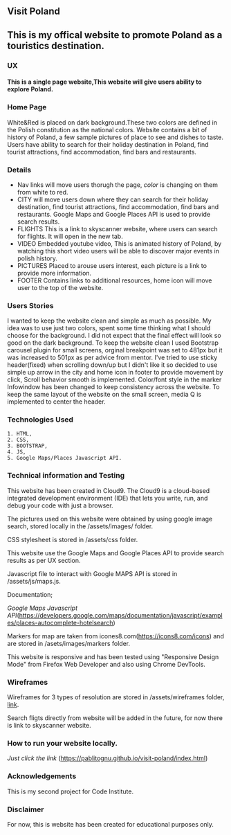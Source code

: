 ## Visit Poland

## This is my offical website to promote Poland as a touristics destination. ##


### UX

#### This is a single page website,This website will give users ability to explore Poland.



### Home Page 

White&Red is placed on dark background.These two colors are defined in the Polish constitution as the national colors.
Website contains a bit of history of Poland, a few  sample pictures of place to see and dishes to taste.
Users have ability to search for their holiday destination in Poland, find tourist attractions, find accommodation, find bars and restaurants.

### Details

* Nav links will move users thorugh the page, *color* is changing on them from white to red.
* CITY will move users down where they can search for their holiday destination, find tourist attractions, find accommodation, find bars and restaurants. Google Maps and Google Places API is used to provide search results.
* FLIGHTS This is a link to skyscanner website, where users can search for flights. It will open in the new tab.
* VIDEO Embedded youtube video, This is animated history of Poland, by watching this short video users will be able to discover major events in polish history. 
* PICTURES Placed to arouse users interest, each picture is a link to provide more information.
* FOOTER Contains links to additional resources, home icon will move user to the top of the website. 

### Users Stories

I wanted to keep the website clean and simple as much as possible. My idea was to use just two colors, spent some time thinking what I should choose for the background. 
I did not expect that the final effect will look so good on the dark background. To keep the website clean I used Bootstrap carousel plugin for small screens, orginal breakpoint was set to 481px but it was increased to 501px as per advice from mentor.
I've tried to use sticky header(fixed) when scrolling down/up but I didn't like it so decided to use simple up arrow in the city and home icon in footer to provide movement by click, Scroll behavior smooth is implemented.
Color/font style in the marker Infowindow has been changed to keep consistency across the website.
To keep the same layout of the website on the small screen, media Q is implemented to center the header.

### Technologies Used

    1. HTML,
    2. CSS,
    3. BOOTSTRAP,
    4. JS,
    5. Google Maps/Places Javascript API.
    
### Technical information and Testing

This website has been created in Cloud9. The Cloud9 is a cloud-based integrated development environment (IDE) that lets you write, run, and debug your code with just a browser.

The pictures used on this website were obtained by using google image search, stored locally in the /assets/images/ folder. 

CSS stylesheet is stored in /assets/css folder.

This website use the Google Maps and Google Places API to provide search results as per UX section.

Javascript file to interact with Google MAPS API is stored in /assets/js/maps.js.

Documentation;

*Google Maps Javascript API*(https://developers.google.com/maps/documentation/javascript/examples/places-autocomplete-hotelsearch)

Markers for map are taken from icones8.com(https://icons8.com/icons) and are stored in /asets/images/markers folder.

This website is responsive and has been tested using "Responsive Design Mode" from Firefox Web Developer and also using Chrome DevTools.

### Wireframes

Wireframes for 3 types of resolution are stored in /assets/wireframes folder,  [link](/assets/wireframes). 

Search fligts directly from website will be added in the future, for now there is link to skyscanner website.


### How to run your website locally.

*Just click the link*
(https://pablitognu.github.io/visit-poland/index.html)


### Acknowledgements

This is my second project for Code Institute. 

### Disclaimer

For now, this is website has been created for educational purposes only.